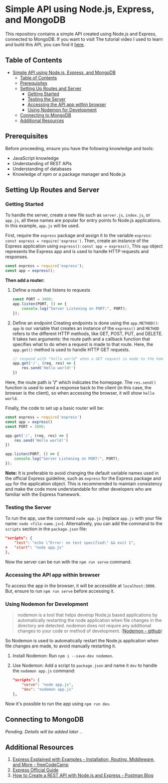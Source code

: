 # Simple API using Node.js, Express, and MongoDB

This repository contains a simple API created using Node.js and Express, connected to MongoDB. If you want to visit The tutorial video I used to learn and build this API, you can find it [here](https://www.youtube.com/watch?v=9OfL9H6AmhQ).

## Table of Contents
- [Simple API using Node.js, Express, and MongoDB](#simple-api-using-nodejs-express-and-mongodb)
  - [Table of Contents](#table-of-contents)
  - [Prerequisites](#prerequisites)
  - [Setting Up Routes and Server](#setting-up-routes-and-server)
    - [Getting Started](#getting-started)
    - [Testing the Server](#testing-the-server)
    - [Accessing the API app within browser](#accessing-the-api-app-within-browser)
    - [Using Nodemon for Development](#using-nodemon-for-development)
  - [Connecting to MongoDB](#connecting-to-mongodb)
  - [Additional Resources](#additional-resources)

## Prerequisites
Before proceeding, ensure you have the following knowledge and tools:
- JavaScript knowledge
- Understanding of REST APIs
- Understanding of databases
- Knowledge of npm or a package manager and Node.js

## Setting Up Routes and Server

### Getting Started
To handle the server, create a new file such as `server.js`, `index.js`, or `app.js`, all these names are popular for entry points fo Node.js applications. In this example, `app.js` will be used.

First, require the `express` package and assign it to the variable `express`: `const express = require('express')`. Then, create an instance of the Express application using `express()`: `const app = express()`, This `app` object represents the Express app and is used to handle HTTP requests and responses. 

```javascript
const express = require('express');
const app = express();
```

**Then add a router:**

1. Define a route that listens to requests
   ```javascript
   const PORT = 3000;
   app.listen(PORT, () => {
       console.log("Server Listening on PORT:", PORT);
   });
   ```

2. Define an endpoint
   Creating endpoints is done using the `app.METHOD()`: `app` is our variable that creates an instance of the `express()` and `METHOD` refers to the different HTTP methods, like GET, POST, PUT, and DELETE. It takes two arguments: the route path and a callback function that specifies what to do when a request is made to that route.
   Here, the `app.get()` method is used to handle HTTP GET requests.

   ```JavaScript
   // respond with "hello world" when a GET request is made to the homepage
   app.get('/', (req, res) => {
       res.send('Hello world!')
   })
   ```

Here, the route path is **'/'** which indicates the homepage. The `res.send()` function is used to send a response back to the client (in this case, the browser is the client), so when accessing the browser, it will show `hello world`.

Finally, the code to set up a basic router will be:

```javascript
const express = require('express')
const app = express()
const PORT = 3000;

app.get('/', (req, res) => {
    res.send('Hello world!')
})

app.listen(PORT, () => {
    console.log("Server Listening on PORT:", PORT);
});
```

**Note:** It is preferable to avoid changing the default variable names used in the official Express guideline, such as `express` for the Express package and `app` for the application object. This is recommended to maintain consistency and make the code more understandable for other developers who are familiar with the Express framework.

### Testing the Server

To run the app, use the command `node app.js` (replace `app.js` with your file name: `node <file-name.js>`). Alternatively, you can add the command to the `scripts` section in the `package.json` file:

```json
"scripts": {
    "test": "echo \"Error: no test specified\" && exit 1",
+   "start": "node app.js"
},
```
Now the server can be run with the `npm run serve` command.

### Accessing the API app within browser

To access the app in the browser, it will be accessible at `localhost:3000`. But, ensure to run `npm run serve` before accessing it.

### Using Nodemon for Development
> nodemon is a tool that helps develop Node.js based applications by automatically restarting the node application when file changes in the directory are detected. nodemon does not require any additional changes to your code or method of development. 
> ([Nodemon - github](https://github.com/remy/nodemon))

So Nodemon is used to automatically restart the Node.js application when file changes are made, to avoid manually restarting it.

1. Install Nodemon: 
   Run `npm i --save-dev nodemon`.

2. Use Nodemon: 
   Add a script to `package.json` and name it `dev` to handle the `nodemon app.js` command:
   ```json
   "scripts": {
       "serve": "node app.js",
       "dev": "nodemon app.js"
   },
   ```

Now it's possible to run the app using `npm run dev`.

## Connecting to MongoDB
*Pending. Details will be added later ..*

## Additional Resources
1. [Express Explained with Examples - Installation, Routing, Middleware, and More - freeCodeCamp](https://www.freecodecamp.org/news/express-explained-with-examples-installation-routing-middleware-and-more/)
2. [Express Official Guide](https://expressjs.com/en/guide/routing.html)
3. [How to Create a REST API with Node.js and Express - Postman Blog](https://blog.postman.com/how-to-create-a-rest-api-with-node-js-and-express/)